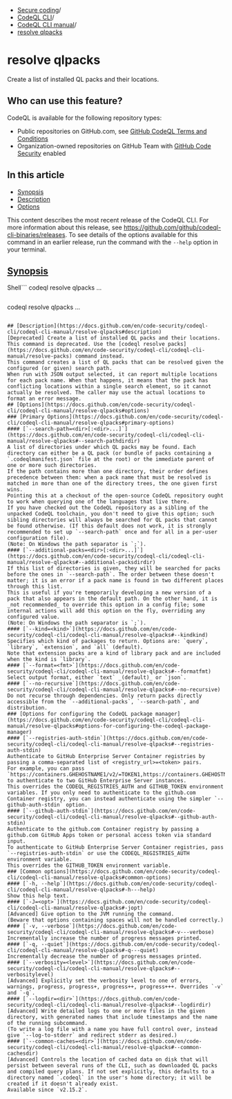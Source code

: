   * [Secure coding](https://docs.github.com/en/code-security "Secure coding")/
  * [CodeQL CLI](https://docs.github.com/en/code-security/codeql-cli "CodeQL CLI")/
  * [CodeQL CLI manual](https://docs.github.com/en/code-security/codeql-cli/codeql-cli-manual "CodeQL CLI manual")/
  * [resolve qlpacks](https://docs.github.com/en/code-security/codeql-cli/codeql-cli-manual/resolve-qlpacks "resolve qlpacks")


# resolve qlpacks
Create a list of installed QL packs and their locations.
## Who can use this feature?
CodeQL is available for the following repository types:
  * Public repositories on GitHub.com, see [GitHub CodeQL Terms and Conditions](https://github.com/github/codeql-cli-binaries/blob/main/LICENSE.md)
  * Organization-owned repositories on GitHub Team with [GitHub Code Security](https://docs.github.com/en/get-started/learning-about-github/about-github-advanced-security) enabled


## In this article
  * [Synopsis](https://docs.github.com/en/code-security/codeql-cli/codeql-cli-manual/resolve-qlpacks#synopsis)
  * [Description](https://docs.github.com/en/code-security/codeql-cli/codeql-cli-manual/resolve-qlpacks#description)
  * [Options](https://docs.github.com/en/code-security/codeql-cli/codeql-cli-manual/resolve-qlpacks#options)


This content describes the most recent release of the CodeQL CLI. For more information about this release, see <https://github.com/github/codeql-cli-binaries/releases>.
To see details of the options available for this command in an earlier release, run the command with the `--help` option in your terminal.
## [Synopsis](https://docs.github.com/en/code-security/codeql-cli/codeql-cli-manual/resolve-qlpacks#synopsis)
Shell```
codeql resolve qlpacks <options>...

```
```
codeql resolve qlpacks <options>...

```

## [Description](https://docs.github.com/en/code-security/codeql-cli/codeql-cli-manual/resolve-qlpacks#description)
[Deprecated] Create a list of installed QL packs and their locations.
This command is deprecated. Use the [codeql resolve packs](https://docs.github.com/en/code-security/codeql-cli/codeql-cli-manual/resolve-packs) command instead.
This command creates a list of QL packs that can be resolved given the configured (or given) search path.
When run with JSON output selected, it can report multiple locations for each pack name. When that happens, it means that the pack has conflicting locations within a single search element, so it cannot actually be resolved. The caller may use the actual locations to format an error message.
## [Options](https://docs.github.com/en/code-security/codeql-cli/codeql-cli-manual/resolve-qlpacks#options)
### [Primary Options](https://docs.github.com/en/code-security/codeql-cli/codeql-cli-manual/resolve-qlpacks#primary-options)
#### [`--search-path=<dir>[:<dir>...]`](https://docs.github.com/en/code-security/codeql-cli/codeql-cli-manual/resolve-qlpacks#--search-pathdirdir)
A list of directories under which QL packs may be found. Each directory can either be a QL pack (or bundle of packs containing a `.codeqlmanifest.json` file at the root) or the immediate parent of one or more such directories.
If the path contains more than one directory, their order defines precedence between them: when a pack name that must be resolved is matched in more than one of the directory trees, the one given first wins.
Pointing this at a checkout of the open-source CodeQL repository ought to work when querying one of the languages that live there.
If you have checked out the CodeQL repository as a sibling of the unpacked CodeQL toolchain, you don't need to give this option; such sibling directories will always be searched for QL packs that cannot be found otherwise. (If this default does not work, it is strongly recommended to set up `--search-path` once and for all in a per-user configuration file).
(Note: On Windows the path separator is `;`).
#### [`--additional-packs=<dir>[:<dir>...]`](https://docs.github.com/en/code-security/codeql-cli/codeql-cli-manual/resolve-qlpacks#--additional-packsdirdir)
If this list of directories is given, they will be searched for packs before the ones in `--search-path`. The order between these doesn't matter; it is an error if a pack name is found in two different places through this list.
This is useful if you're temporarily developing a new version of a pack that also appears in the default path. On the other hand, it is _not recommended_ to override this option in a config file; some internal actions will add this option on the fly, overriding any configured value.
(Note: On Windows the path separator is `;`).
#### [`--kind=<kind>`](https://docs.github.com/en/code-security/codeql-cli/codeql-cli-manual/resolve-qlpacks#--kindkind)
Specifies which kind of packages to return. Options are: `query`, `library`, `extension`, and `all` (default).
Note that extension packs are a kind of library pack and are included when the kind is `library`.
#### [`--format=<fmt>`](https://docs.github.com/en/code-security/codeql-cli/codeql-cli-manual/resolve-qlpacks#--formatfmt)
Select output format, either `text` _(default)_ or `json`.
#### [`--no-recursive`](https://docs.github.com/en/code-security/codeql-cli/codeql-cli-manual/resolve-qlpacks#--no-recursive)
Do not recurse through dependencies. Only return packs directly accessible from the `--additional-packs`, `--search-path`, and distribution.
### [Options for configuring the CodeQL package manager](https://docs.github.com/en/code-security/codeql-cli/codeql-cli-manual/resolve-qlpacks#options-for-configuring-the-codeql-package-manager)
#### [`--registries-auth-stdin`](https://docs.github.com/en/code-security/codeql-cli/codeql-cli-manual/resolve-qlpacks#--registries-auth-stdin)
Authenticate to GitHub Enterprise Server Container registries by passing a comma-separated list of <registry_url>=<token> pairs.
For example, you can pass `https://containers.GHEHOSTNAME1/v2/=TOKEN1,https://containers.GHEHOSTNAME2/v2/=TOKEN2` to authenticate to two GitHub Enterprise Server instances.
This overrides the CODEQL_REGISTRIES_AUTH and GITHUB_TOKEN environment variables. If you only need to authenticate to the github.com Container registry, you can instead authenticate using the simpler `--github-auth-stdin` option.
#### [`--github-auth-stdin`](https://docs.github.com/en/code-security/codeql-cli/codeql-cli-manual/resolve-qlpacks#--github-auth-stdin)
Authenticate to the github.com Container registry by passing a github.com GitHub Apps token or personal access token via standard input.
To authenticate to GitHub Enterprise Server Container registries, pass `--registries-auth-stdin` or use the CODEQL_REGISTRIES_AUTH environment variable.
This overrides the GITHUB_TOKEN environment variable.
### [Common options](https://docs.github.com/en/code-security/codeql-cli/codeql-cli-manual/resolve-qlpacks#common-options)
#### [`-h, --help`](https://docs.github.com/en/code-security/codeql-cli/codeql-cli-manual/resolve-qlpacks#-h---help)
Show this help text.
#### [`-J=<opt>`](https://docs.github.com/en/code-security/codeql-cli/codeql-cli-manual/resolve-qlpacks#-jopt)
[Advanced] Give option to the JVM running the command.
(Beware that options containing spaces will not be handled correctly.)
#### [`-v, --verbose`](https://docs.github.com/en/code-security/codeql-cli/codeql-cli-manual/resolve-qlpacks#-v---verbose)
Incrementally increase the number of progress messages printed.
#### [`-q, --quiet`](https://docs.github.com/en/code-security/codeql-cli/codeql-cli-manual/resolve-qlpacks#-q---quiet)
Incrementally decrease the number of progress messages printed.
#### [`--verbosity=<level>`](https://docs.github.com/en/code-security/codeql-cli/codeql-cli-manual/resolve-qlpacks#--verbositylevel)
[Advanced] Explicitly set the verbosity level to one of errors, warnings, progress, progress+, progress++, progress+++. Overrides `-v` and `-q`.
#### [`--logdir=<dir>`](https://docs.github.com/en/code-security/codeql-cli/codeql-cli-manual/resolve-qlpacks#--logdirdir)
[Advanced] Write detailed logs to one or more files in the given directory, with generated names that include timestamps and the name of the running subcommand.
(To write a log file with a name you have full control over, instead give `--log-to-stderr` and redirect stderr as desired.)
#### [`--common-caches=<dir>`](https://docs.github.com/en/code-security/codeql-cli/codeql-cli-manual/resolve-qlpacks#--common-cachesdir)
[Advanced] Controls the location of cached data on disk that will persist between several runs of the CLI, such as downloaded QL packs and compiled query plans. If not set explicitly, this defaults to a directory named `.codeql` in the user's home directory; it will be created if it doesn't already exist.
Available since `v2.15.2`.
